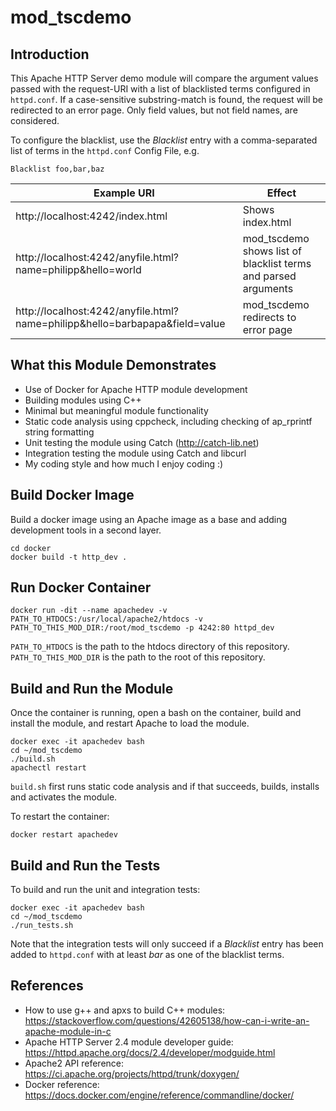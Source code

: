 # mod_tscdemo

## Introduction

This Apache HTTP Server demo module will compare the argument values passed with the request-URI with a list of blacklisted terms configured in `httpd.conf`. If a case-sensitive substring-match is found, the request will be redirected to an error page. Only field values, but not field names, are considered.

To configure the blacklist, use the *Blacklist* entry with a comma-separated list of terms in the `httpd.conf` Config File, e.g.

    Blacklist foo,bar,baz

| Example URI | Effect |
| --- | --- |
| http://localhost:4242/index.html | Shows index.html |
| http://localhost:4242/anyfile.html?name=philipp&hello=world | mod_tscdemo shows list of blacklist terms and parsed arguments  |
| http://localhost:4242/anyfile.html?name=philipp&hello=barbapapa&field=value | mod_tscdemo redirects to error page |

## What this Module Demonstrates

* Use of Docker for Apache HTTP module development
* Building modules using C++
* Minimal but meaningful module functionality
* Static code analysis using cppcheck, including checking of ap_rprintf string formatting
* Unit testing the module using Catch (http://catch-lib.net)
* Integration testing the module using Catch and libcurl
* My coding style and how much I enjoy coding :)

## Build Docker Image

Build a docker image using an Apache image as a base and adding development tools in a second layer.

    cd docker
    docker build -t http_dev .

## Run Docker Container

    docker run -dit --name apachedev -v PATH_TO_HTDOCS:/usr/local/apache2/htdocs -v PATH_TO_THIS_MOD_DIR:/root/mod_tscdemo -p 4242:80 httpd_dev

`PATH_TO_HTDOCS` is the path to the htdocs directory of this repository. `PATH_TO_THIS_MOD_DIR` is the path to the root of this repository.

## Build and Run the Module

Once the container is running, open a bash on the container, build and install the module, and restart Apache to load the module.

    docker exec -it apachedev bash
    cd ~/mod_tscdemo
    ./build.sh
    apachectl restart

`build.sh` first runs static code analysis and if that succeeds, builds, installs and activates the module.

To restart the container:

    docker restart apachedev

## Build and Run the Tests

To build and run the unit and integration tests:

    docker exec -it apachedev bash
    cd ~/mod_tscdemo
    ./run_tests.sh

Note that the integration tests will only succeed if a *Blacklist* entry has been added to `httpd.conf` with at least *bar* as one of the blacklist terms.

## References

* How to use g++ and apxs to build C++ modules: https://stackoverflow.com/questions/42605138/how-can-i-write-an-apache-module-in-c
* Apache HTTP Server 2.4 module developer guide: https://httpd.apache.org/docs/2.4/developer/modguide.html
* Apache2 API reference: https://ci.apache.org/projects/httpd/trunk/doxygen/
* Docker reference: https://docs.docker.com/engine/reference/commandline/docker/
